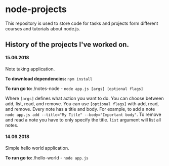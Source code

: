 # node-projects

This repository is used to store code for tasks and projects form different courses and tutorials about node.js.

## History of the projects I've worked on.

#### 15.06.2018
Note taking application.

__To download dependencies:__ `npm install`

__To run go to:__ /notes-node - `node app.js [args] [optional flags]`

Where `[args]` defines what action you want to do. You can choose between add, list, read, and remove. You can use `[optional flags]` with add, read, and remove. Every note has a title and body. For example, to add a note `node app.js add --title="My Title" --body="Important body"`. To remove and read a note you have to only specify the title. `list` argument will list all notes.

#### 14.06.2018
Simple hello world application.

__To run go to:__ /hello-world - `node app.js`
